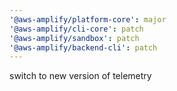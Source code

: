 ```yaml
---
'@aws-amplify/platform-core': major
'@aws-amplify/cli-core': patch
'@aws-amplify/sandbox': patch
'@aws-amplify/backend-cli': patch
---
```


switch to new version of telemetry
